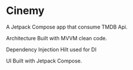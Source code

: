 # Cinemy

A Jetpack Compose app that consume TMDB Api.

Architecture
Built with MVVM clean code.

Dependency Injection
Hilt used for DI

UI
Built with Jetpack Compose.
